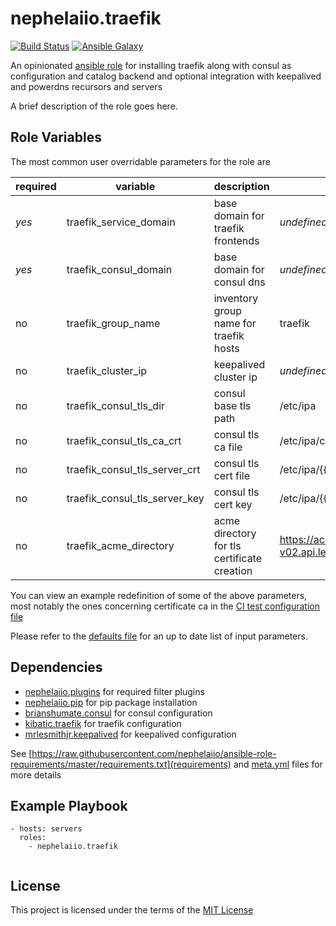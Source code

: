 nephelaiio.traefik
======================

[![Build Status](https://travis-ci.org/nephelaiio/ansible-traefik.svg?branch=master)](https://travis-ci.org/nephelaiio/ansible-role-traefik)
[![Ansible Galaxy](http://img.shields.io/badge/ansible--galaxy-nephelaiio.traefik-blue.svg)](https://galaxy.ansible.com/nephelaiio/traefik/)

An opinionated [ansible role](https://galaxy.ansible.com/nephelaiio/traefik) for installing traefik along with consul as configuration and catalog backend and optional integration with keepalived and powerdns recursors and servers

A brief description of the role goes here.

Role Variables
--------------

The most common user overridable parameters for the role are

| required | variable                      | description                                 | default                                        |
| ---      | ---                           | ---                                         | ---                                            |
| *yes*    | traefik_service_domain        | base domain for traefik frontends           | _undefined_                                    |
| *yes*    | traefik_consul_domain         | base domain for consul dns                  | _undefined_                                    |
| no       | traefik_group_name            | inventory group name for traefik hosts      | traefik                                        |
| no       | traefik_cluster_ip            | keepalived cluster ip                       | _undefined_                                    |
| no       | traefik_consul_tls_dir        | consul base tls path                        | /etc/ipa                                       |
| no       | traefik_consul_tls_ca_crt     | consul tls ca file                          | /etc/ipa/ca.crt                                |
| no       | traefik_consul_tls_server_crt | consul tls cert file                        | /etc/ipa/{{ ansible_fqdn }}.crt                |
| no       | traefik_consul_tls_server_key | consul tls cert key                         | /etc/ipa/{{ ansible_fqdn }}.key                |
| no       | traefik_acme_directory        | acme directory for tls certificate creation | https://acme-v02.api.letsencrypt.org/directory |

You can view an example redefinition of some of the above parameters, most notably the ones concerning certificate ca in the [CI test configuration file](/molecule/default/molecule.yml)

Please refer to the [defaults file](/defaults/main.yml) for an up to date list of input parameters.

Dependencies
------------

* [nephelaiio.plugins](https://github.com/nephelaiio/plugins) for required filter plugins
* [nephelaiio.pip](https://github.com/nephelaiio/pip) for pip package installation
* [brianshumate.consul](https://github.com/brianshumate/ansible-consul) for consul configuration
* [kibatic.traefik](https://github.com/kibatic/ansible-traefik) for traefik configuration
* [mrlesmithjr.keepalived](https://github.com/mrlesmithjr/ansible-keepalived) for keepalived configuration

See [https://raw.githubusercontent.com/nephelaiio/ansible-role-requirements/master/requirements.txt](requirements) and [meta.yml](meta) files for more details

Example Playbook
----------------

```
- hosts: servers
  roles:
    - nephelaiio.traefik
  
```

License
-------

This project is licensed under the terms of the [MIT License](/LICENSE)
